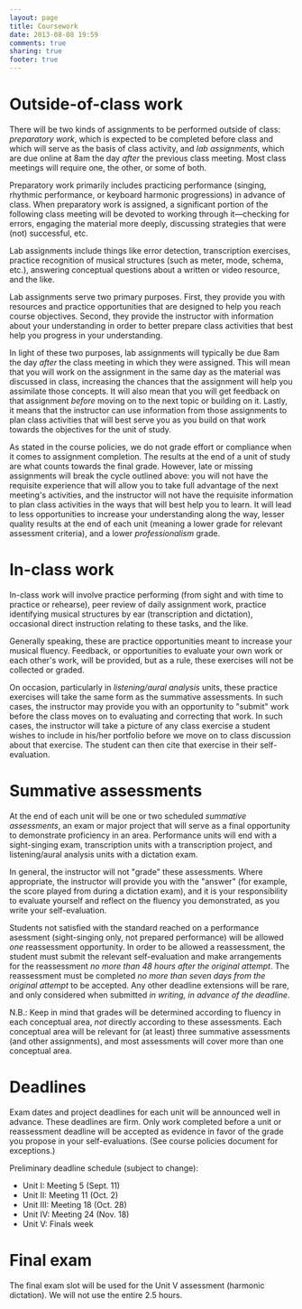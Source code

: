 ```yaml
---
layout: page
title: Coursework
date: 2013-08-08 19:59
comments: true
sharing: true
footer: true
---
```


# Outside-of-class work #

There will be two kinds of assignments to be performed outside of class: *preparatory work*, which is expected to be completed before class and which will serve as the basis of class activity, and *lab assignments*, which are due online at 8am the day *after* the previous class meeting. Most class meetings will require one, the other, or some of both.

Preparatory work primarily includes practicing performance (singing, rhythmic performance, or keyboard harmonic progressions) in advance of class. When preparatory work is assigned, a significant portion of the following class meeting will be devoted to working through it—checking for errors, engaging the material more deeply, discussing strategies that were (not) successful, etc. 

Lab assignments include things like error detection, transcription exercises, practice recognition of musical structures (such as meter, mode, schema, etc.), answering conceptual questions about a written or video resource, and the like. 

Lab assignments serve two primary purposes. First, they provide you with resources and practice opportunities that are designed to help you reach course objectives. Second, they provide the instructor with information about your understanding in order to better prepare class activities that best help you progress in your understanding. 

In light of these two purposes, lab assignments will typically be due 8am the day *after* the class meeting in which they were assigned. This will mean that you will work on the assignment in the same day as the material was discussed in class, increasing the chances that the assignment will help you assimilate those concepts. It will also mean that you will get feedback on that assignment *before* moving on to the next topic or building on it. Lastly, it means that the instructor can use information from those assignments to plan class activities that will best serve you as you build on that work towards the objectives for the unit of study.

As stated in the course policies, we do not grade effort or compliance when it comes to assignment completion. The results at the end of a unit of study are what counts towards the final grade. However, late or missing assignments will break the cycle outlined above: you will not have the requisite experience that will allow you to take full advantage of the next meeting's activities, and the instructor will not have the requisite information to plan class activities in the ways that will best help you to learn. It will lead to less opportunities to increase your understanding along the way, lesser quality results at the end of each unit (meaning a lower grade for relevant assessment criteria), and a lower *professionalism* grade.


# In-class work #

In-class work will involve practice performing (from sight and with time to practice or rehearse), peer review of daily assignment work, practice identifying musical structures by ear (transcription and dictation), occasional direct instruction relating to these tasks, and the like.

Generally speaking, these are practice opportunities meant to increase your musical fluency. Feedback, or opportunities to evaluate your own work or each other's work, will be provided, but as a rule, these exercises will not be collected or graded. 

On occasion, particularly in *listening/aural analysis* units, these practice exercises will take the same form as the summative assessments. In such cases, the instructor may provide you with an opportunity to "submit" work before the class moves on to evaluating and correcting that work. In such cases, the instructor will take a picture of any class exercise a student wishes to include in his/her portfolio before we move on to class discussion about that exercise. The student can then cite that exercise in their self-evaluation.


# Summative assessments #

At the end of each unit will be one or two scheduled *summative assessments*, an exam or major project that will serve as a final opportunity to demonstrate proficiency in an area. Performance units will end with a sight-singing exam, transcription units with a transcription project, and listening/aural analysis units with a dictation exam. 

In general, the instructor will not "grade" these assessments. Where appropriate, the instructor will provide you with the "answer" (for example, the score played from during a dictation exam), and it is your responsibility to evaluate yourself and reflect on the fluency you demonstrated, as you write your self-evaluation.

Students not satisfied with the standard reached on a performance asessment (sight-singing only, not prepared performance) will be allowed *one* reassessment opportunity. In order to be allowed a reassessment, the student must submit the relevant self-evaluation and make arrangements for the reassessment *no more than 48 hours after the original attempt*. The reassessment must be completed *no more than seven days from the original attempt* to be accepted. Any other deadline extensions will be rare, and only considered when submitted *in writing, in advance of the deadline*.

N.B.: Keep in mind that grades will be determined according to fluency in each conceptual area, *not* directly according to these assessments. Each conceptual area will be relevant for (at least) three summative assessments (and other assignments), and most assessments will cover more than one conceptual area.


# Deadlines #

Exam dates and project deadlines for each unit will be announced well in advance. These deadlines are firm. Only work completed before a unit or reassessment deadline will be accepted as evidence in favor of the grade you propose in your self-evaluations. (See course policies document for exceptions.)

Preliminary deadline schedule (subject to change):

- Unit I: Meeting 5 (Sept. 11)  
- Unit II: Meeting 11 (Oct. 2)  
- Unit III: Meeting 18 (Oct. 28)  
- Unit IV: Meeting 24 (Nov. 18)  
- Unit V: Finals week

# Final exam #

The final exam slot will be used for the Unit V assessment (harmonic dictation). We will not use the entire 2.5 hours. 
